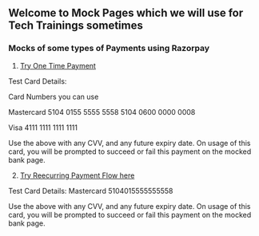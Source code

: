 ## Welcome to Mock Pages which we will use for Tech Trainings sometimes


### Mocks of some types of Payments using Razorpay

1. [Try One Time Payment](https://rzp.io/l/KAy6vQ8)

<div class="razorpay-embed-btn" data-url="https://pages.razorpay.com/pl_EkCZhga2tnfyV2/view" data-text="Donate Now" data-color="#528FF0" data-size="small">
  <script>
    (function(){
      var d=document; var x=!d.getElementById('razorpay-embed-btn-js')
      if(x){ var s=d.createElement('script'); s.defer=!0;s.id='razorpay-embed-btn-js';
      s.src='https://cdn.razorpay.com/static/embed_btn/bundle.js';d.body.appendChild(s);} else{var rzp=window['__rzp__'];
      rzp && rzp.init && rzp.init()}})();
  </script>
</div>
    
    
Test Card Details:

Card Numbers you can use

Mastercard
5104 0155 5555 5558
5104 0600 0000 0008

Visa
4111 1111 1111 1111

Use the above with any CVV, and any future expiry date. On usage of this card, you will be prompted to succeed or fail this payment on the mocked bank page.


2. <a href="https://rzp.io/i/03nymp8/" target="_blank">Try Reecurring Payment Flow here</a>

Test Card Details:
Mastercard
5104015555555558

Use the above with any CVV, and any future expiry date. On usage of this card, you will be prompted to succeed or fail this payment on the mocked bank page.


